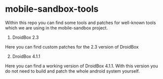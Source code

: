 mobile-sandbox-tools
====================

Within this repo you can find some tools and patches for well-known tools which we are using in the mobile-sandbox project.

1. DroidBox 2.3

Here you can find custom patches for the 2.3 version of DroidBox

2. DroidBox 4.1.1

Here you can find a working version of DroidBox 4.1.1. With this version you do not need to build and patch the whole android system yourself.